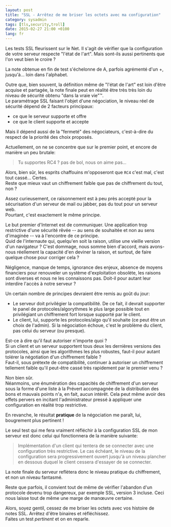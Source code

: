 ```yaml
---
layout: post
title: "SSL - Arrêtez de me briser les octets avec ma configuration"
category: sysadmin
tags: [tls,security,troll]
date: 2015-02-27 21:00 +0100
lang: fr
---
```


Les tests SSL fleurissent sur le Net. Il s'agit de vérifier que la configuration 
de votre serveur respecte "l'état de l'art". Mais sont-ils aussi pertinents que 
l'on veut bien le croire ?

La note obtenue en fin de test s'échelonne de A, parfois agrémenté d'un +,
jusqu'à... loin dans l'alphabet.

Outre que, bien souvent, la définition même de "l'état de l'art" est loin d'être
acquise et partagée, la note finale peut en réalité être très très loin du niveau
de sécurité obtenu "dans la vraie vie"™.  
Le paramétrage SSL faisant l'objet d'une négociation, le niveau réel de sécurité
dépend de 2 facteurs principaux:

- ce que le serveur supporte et offre
- ce que le client supporte et accepte

Mais il dépend aussi de la "fermeté" des négociateurs, c'est-à-dire du respect
de la priorité des choix proposés.

Actuellement, on ne se concentre que sur le premier point, et encore de manière
un peu brutale:

> Tu supportes RC4 ? pas de bol, nous on aime pas...

Alors, bien sûr, les esprits chaffouins m'opposeront que `RC4` c'est mal, c'est
tout cassé... Certes.  
Reste que mieux vaut un chiffrement faible que pas de chiffrement du tout, non ?

Assez curieusement, ce raisonnement est à peu près accepté pour la sécurisation
d'un serveur de mail ou jabber, pas du tout pour un serveur web.  
Pourtant, c'est exactement le même principe.

Le but premier d'Internet est de communiquer. Une application trop restrictive
d'une sécurité rêvée -- au sens de souhaitée et non au sens d'imaginée -- va à
l'encontre de ce principe.  
Quid de l'internaute qui, quelqu'en soit la raison, utilise une vieille version
d'un navigateur ? C'est dommage, nous somme bien d'accord, mais avons-nous
réellement la capacité d'en deviner la raison, et surtout, de faire quelque
chose pour corriger cela ?

Négligence, manque de temps, ignorance des enjeux, absence de moyens financiers
pour renouveler un système d'exploitation obsolète, les raisons sont diverses
et nous ne les connaissons pas. Doit-il pour autant leur interdire l'accès à
notre serveur ?

Un certain nombre de principes devraient être remis au goût du jour:

- Le serveur doit privilégier la compatibilité. De ce fait, il devrait supporter
  le panel de protocoles/algorythmes le plus large possible tout en privilégiant
  un chiffrement fort lorsque supporté par le client.
- Le client, lui, supporte les protocoles/algo qu'il souhaite (ce peut être un
  choix de l'admin). Si la négociation échoue, c'est le problème du client, pas
  celui du serveur (ou presque).

Est-ce à dire qu'il faut autoriser n'importe quoi ?  
Si un client et un serveur supportent tous deux les dernières versions des
protocoles, ainsi que les algorithmes les plus robustes, faut-il pour autant
tolérer la négotiation d'un chiffrement faible ?  
Faut-il, sous prétexte de compatibilité, continuer à autoriser un chiffrement
tellement faible qu'il peut-être cassé très rapidement par le premier venu ?

Non bien sûr.  
Néanmoins, une énumération des capacités de chiffrement d'un serveur sous la
forme d'une liste à la Prévert accompagnée de la distribution des bons et mauvais
points n'a, en fait, aucun intérêt. Cela peut même avoir des effets pervers
en incitant l'administrateur pressé à appliquer une configuration en réalité
trop restrictive.

En revanche, le résultat __pratique__ de la négociation me paraît, lui,
bougrement plus pertinent !

Le seul test qui me fera vraiment réfléchir à la configuration SSL de mon
serveur est donc celui qui fonctionnera de la manière suivante:

> Implémentation d'un client qui tentera de se connecter avec une configuration
  très restrictive. Le cas échéant, le niveau de la configuration sera
  progressivement ouvert jusqu'à un niveau plancher en dessous duquel le client
  cessera d'essayer de se connecter.

La note finale du serveur reflètera donc le niveau pratique du chiffrement, et
non un niveau fantasmé.

Reste que parfois, il convient tout de même de vérifier l'abandon d'un protocole
devenu trop dangereux, par exemple SSL, version 3 incluse. Ceci nous laisse tout
de même une marge de manœuvre certaine.

Alors, soyez gentil, cessez de me briser les octets avec vos histoire de notes
SSL. Arrêtez d'être binaires et réfléchissez.  
Faites un test _pertinent_ et on en reparle.

